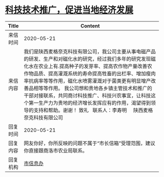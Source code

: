 # <a href="http://www.shangluo.gov.cn/zmhd/ldxxxx.jsp?urltype=leadermail.LeaderMailContentUrl&wbtreeid=1112&leadermailid=5881">科技技术推广，促进当地经济发展</a>
| Title |                                                                                                                              Content                                                                                                                              |
|:-----:|-------------------------------------------------------------------------------------------------------------------------------------------------------------------------------------------------------------------------------------------------------------------|
| 来信时间  | 2020-05-21                                                                                                                                                                                                                                                        |
| 来信内容  | 我们是陕西麦格奈克科技有限公司，我公司主要从事电磁产品的研发、生产和对磁化水的研究，经过我们多年的研究发现磁化水在农业上有.提高种子的发芽率、提高农作物产量改善农作物品质、提高灌溉系统的寿命提高牲畜的出栏率、增加瘦肉率抗病率等等作用，磁化水喷雾灌溉对于菌类更有明显增产改善品相等等作用。 我公司想和贵地各乡镇主管技术和推广的干部对接联系，共同商讨科技推广、科技兴农事宜，让科技这个第一生产力为贵地的经济增长发挥应有的作用，渴望得到领导的支持和帮助。谢谢！ 致礼   联系人：李寿明     陕西麦格奈克科技有限公司 |
| 回复时间  | 2020-05-21                                                                                                                                                                                                                                                        |
| 回复内容  | 网友你好，你所反映的问题不属于“市长信箱”受理范围，建议你直接跟商洛市农业局联系。                                                                                                                                                                                                                         |
| 回复机构  | <a href="../../categories/agencies/市信息办.md">市信息办</a>                                                                                                                                                                                                              |